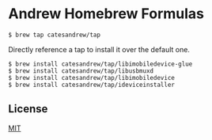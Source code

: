 # Andrew Homebrew Formulas

```shell
$ brew tap catesandrew/tap
```

Directly reference a tap to install it over the default one.

```shell
$ brew install catesandrew/tap/libimobiledevice-glue
$ brew install catesandrew/tap/libusbmuxd
$ brew install catesandrew/tap/libimobiledevice
$ brew install catesandrew/tap/ideviceinstaller
```

## License
[MIT](LICENSE)
